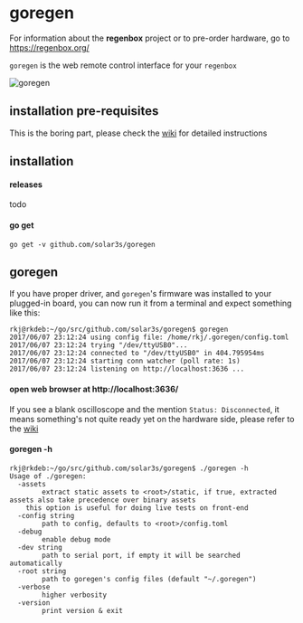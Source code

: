 goregen
=======

For information about the __regenbox__ project or to pre-order hardware, go to https://regenbox.org/

`goregen` is the web remote control interface for your `regenbox`

![goregen](https://cloud.githubusercontent.com/assets/1699009/26520906/429cb2ca-42dc-11e7-948a-8e51deb05e38.png)

installation pre-requisites
---------------------------

This is the boring part, please check the [wiki][1] for detailed instructions  

installation
------------

#### releases

todo

#### go get

`go get -v github.com/solar3s/goregen`

goregen
-------

If you have proper driver, and `goregen`'s firmware was installed to your plugged-in board, you can now run 
it from a terminal and expect something like this:

```
rkj@rkdeb:~/go/src/github.com/solar3s/goregen$ goregen
2017/06/07 23:12:24 using config file: /home/rkj/.goregen/config.toml
2017/06/07 23:12:24 trying "/dev/ttyUSB0"...
2017/06/07 23:12:24 connected to "/dev/ttyUSB0" in 404.795954ms
2017/06/07 23:12:24 starting conn watcher (poll rate: 1s)
2017/06/07 23:12:24 listening on http://localhost:3636 ...

```

#### open web browser at http://localhost:3636/

If you see a blank oscilloscope and the mention `Status: Disconnected`, it means something's not quite ready yet on the
hardware side, please refer to the [wiki][1]

#### goregen -h
```
rkj@rkdeb:~/go/src/github.com/solar3s/goregen$ ./goregen -h
Usage of ./goregen:
  -assets
    	extract static assets to <root>/static, if true, extracted assets also take precedence over binary assets
	this option is useful for doing live tests on front-end
  -config string
    	path to config, defaults to <root>/config.toml
  -debug
    	enable debug mode
  -dev string
    	path to serial port, if empty it will be searched automatically
  -root string
    	path to goregen's config files (default "~/.goregen")
  -verbose
    	higher verbosity
  -version
    	print version & exit
```

[1]: https://github.com/solar3s/goregen/wiki
